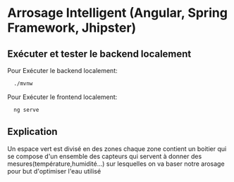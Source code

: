 
# Arrosage Intelligent (Angular, Spring Framework, Jhipster)


## Exécuter et tester le backend localement

Pour Exécuter le backend localement:

```bash
  ./mvnw
```
Pour Exécuter le frontend localement:

```bash
  ng serve
```


## Explication
 Un espace vert est divisé en des zones chaque zone contient un boitier qui se compose d'un ensemble des capteurs qui servent à donner des mesures(température,humidité...) sur lesquelles on va baser notre arosage pour but d'optimiser l'eau utilisé
